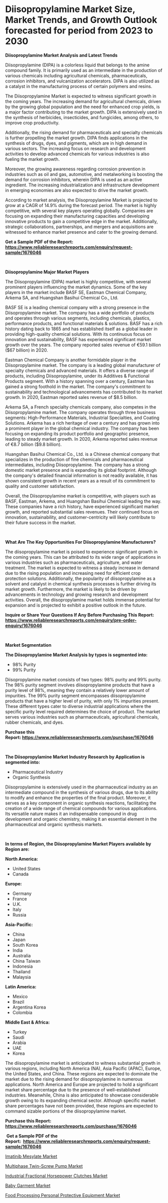 <p><h1>Diisopropylamine Market Size, Market Trends, and Growth Outlook forecasted for period from 2023 to 2030</h1></p><p><strong>Diisopropylamine Market Analysis and Latest Trends</strong></p>
<p><p>Diisopropylamine (DIPA) is a colorless liquid that belongs to the amine compound family. It is primarily used as an intermediate in the production of various chemicals including agricultural chemicals, pharmaceuticals, corrosion inhibitors, and vulcanization accelerators. DIPA is also utilized as a catalyst in the manufacturing process of certain polymers and resins.</p><p>The Diisopropylamine Market is expected to witness significant growth in the coming years. The increasing demand for agricultural chemicals, driven by the growing global population and the need for enhanced crop yields, is a major factor contributing to the market growth. DIPA is extensively used in the synthesis of herbicides, insecticides, and fungicides, among others, to improve crop productivity.</p><p>Additionally, the rising demand for pharmaceuticals and specialty chemicals is further propelling the market growth. DIPA finds applications in the synthesis of drugs, dyes, and pigments, which are in high demand in various sectors. The increasing focus on research and development activities to develop advanced chemicals for various industries is also fueling the market growth.</p><p>Moreover, the growing awareness regarding corrosion prevention in industries such as oil and gas, automotive, and metalworking is boosting the demand for corrosion inhibitors, wherein DIPA is used as an active ingredient. The increasing industrialization and infrastructure development in emerging economies are also expected to drive the market growth.</p><p>According to market analysis, the Diisopropylamine Market is projected to grow at a CAGR of 14.9% during the forecast period. The market is highly competitive, with several key players operating globally. Companies are focusing on expanding their manufacturing capacities and developing innovative products to gain a competitive edge in the market. Additionally, strategic collaborations, partnerships, and mergers and acquisitions are witnessed to enhance market presence and cater to the growing demand.</p></p>
<p><strong>Get a Sample PDF of the Report:&nbsp; <a href="https://www.reliableresearchreports.com/enquiry/request-sample/1676046">https://www.reliableresearchreports.com/enquiry/request-sample/1676046</a></strong></p>
<p>&nbsp;</p>
<p><strong>Diisopropylamine Major Market Players</strong></p>
<p><p>The Diisopropylamine (DIPA) market is highly competitive, with several prominent players influencing the market dynamics. Some of the key players in the market include BASF SE, Eastman Chemical Company, Arkema SA, and Huangshan Basihui Chemical Co., Ltd. </p><p>BASF SE is a leading chemical company with a strong presence in the Diisopropylamine market. The company has a wide portfolio of products and operates through various segments, including chemicals, plastics, performance products, and functional materials & solutions. BASF has a rich history dating back to 1865 and has established itself as a global leader in providing high-quality chemical solutions. With its continuous focus on innovation and sustainability, BASF has experienced significant market growth over the years. The company reported sales revenue of €59.1 billion ($67 billion) in 2020.</p><p>Eastman Chemical Company is another formidable player in the Diisopropylamine market. The company is a leading global manufacturer of specialty chemicals and advanced materials. It offers a diverse range of products, including Diisopropylamine, under its Additives & Functional Products segment. With a history spanning over a century, Eastman has gained a strong foothold in the market. The company's commitment to sustainability and technological advancements has contributed to its market growth. In 2020, Eastman reported sales revenue of $8.5 billion.</p><p>Arkema SA, a French specialty chemicals company, also competes in the Diisopropylamine market. The company operates through three business segments: High-Performance Materials, Industrial Specialties, and Coating Solutions. Arkema has a rich heritage of over a century and has grown into a prominent player in the global chemical industry. The company has been focusing on expanding its product portfolio and geographic presence, leading to steady market growth. In 2020, Arkema reported sales revenue of €8.7 billion ($9.8 billion).</p><p>Huangshan Basihui Chemical Co., Ltd. is a Chinese chemical company that specializes in the production of fine chemicals and pharmaceutical intermediates, including Diisopropylamine. The company has a strong domestic market presence and is expanding its global footprint. Although the company's detailed financial information is not readily available, it has shown consistent growth in recent years as a result of its commitment to quality and customer satisfaction.</p><p>Overall, the Diisopropylamine market is competitive, with players such as BASF, Eastman, Arkema, and Huangshan Basihui Chemical leading the way. These companies have a rich history, have experienced significant market growth, and reported substantial sales revenues. Their continued focus on innovation, sustainability, and customer-centricity will likely contribute to their future success in the market.</p></p>
<p>&nbsp;</p>
<p><strong>What Are The Key Opportunities For Diisopropylamine Manufacturers?</strong></p>
<p><p>The diisopropylamine market is poised to experience significant growth in the coming years. This can be attributed to its wide range of applications in various industries such as pharmaceuticals, agriculture, and water treatment. The market is expected to witness a steady increase in demand due to the rising population and increasing need for efficient crop protection solutions. Additionally, the popularity of diisopropylamine as a solvent and catalyst in chemical synthesis processes is further driving its market growth. Furthermore, the market is likely to be driven by advancements in technology and growing research and development activities. Overall, the diisopropylamine market holds immense potential for expansion and is projected to exhibit a positive outlook in the future.</p></p>
<p><strong>Inquire or Share Your Questions If Any Before Purchasing This Report: <a href="https://www.reliableresearchreports.com/enquiry/pre-order-enquiry/1676046">https://www.reliableresearchreports.com/enquiry/pre-order-enquiry/1676046</a></strong></p>
<p>&nbsp;</p>
<p><strong>Market Segmentation</strong></p>
<p><strong>The Diisopropylamine Market Analysis by types is segmented into:</strong></p>
<p><ul><li>98% Purity</li><li>99% Purity</li></ul></p>
<p><p>Diisopropylamine market consists of two types: 98% purity and 99% purity. The 98% purity segment involves diisopropylamine products that have a purity level of 98%, meaning they contain a relatively lower amount of impurities. The 99% purity segment encompasses diisopropylamine products that have a higher level of purity, with only 1% impurities present. These different types cater to diverse industrial applications where the specific purity level required determines the choice of product. The market serves various industries such as pharmaceuticals, agricultural chemicals, rubber chemicals, and dyes.</p></p>
<p><strong>Purchase this Report:&nbsp;<a href="https://www.reliableresearchreports.com/purchase/1676046">https://www.reliableresearchreports.com/purchase/1676046</a></strong></p>
<p>&nbsp;</p>
<p><strong>The Diisopropylamine Market Industry Research by Application is segmented into:</strong></p>
<p><ul><li>Pharmaceutical Industry</li><li>Organic Synthesis</li></ul></p>
<p><p>Diisopropylamine is extensively used in the pharmaceutical industry as an intermediate compound in the synthesis of various drugs, due to its ability to modify and enhance the properties of the final product. Moreover, it serves as a key component in organic synthesis reactions, facilitating the creation of a wide range of chemical compounds for various applications. Its versatile nature makes it an indispensable compound in drug development and organic chemistry, making it an essential element in the pharmaceutical and organic synthesis markets.</p></p>
<p>&nbsp;</p>
<p><strong>In terms of Region, the Diisopropylamine Market Players available by Region are:</strong></p>
<p>
    <p> <strong> North America: </strong>
        <ul>
            <li>United States</li>
            <li>Canada</li>
        </ul>
        </p> 
    <p> <strong> Europe: </strong>
        <ul>
            <li>Germany</li>
            <li>France</li>
            <li>U.K.</li>
            <li>Italy</li>
            <li>Russia</li>
        </ul>
        </p> 
    <p> <strong> Asia-Pacific: </strong>
        <ul>
            <li>China</li>
            <li>Japan</li>
            <li>South Korea</li>
            <li>India</li>
            <li>Australia</li>
            <li>China Taiwan</li>
            <li>Indonesia</li>
            <li>Thailand</li>
            <li>Malaysia</li>
        </ul>
        </p> 
    <p> <strong> Latin America: </strong>
        <ul>
            <li>Mexico</li>
            <li>Brazil</li>
            <li>Argentina Korea</li>
            <li>Colombia</li>
        </ul>
        </p> 
    <p> <strong> Middle East & Africa: </strong>
        <ul>
            <li>Turkey</li>
            <li>Saudi</li>
            <li>Arabia</li>
            <li>UAE</li>
            <li>Korea</li>
        </ul>
    </p>
    </p>
<p><p>The diisopropylamine market is anticipated to witness substantial growth in various regions, including North America (NA), Asia Pacific (APAC), Europe, the United States, and China. These regions are expected to dominate the market due to the rising demand for diisopropylamine in numerous applications. North America and Europe are projected to hold a significant market share percentage due to the presence of well-established industries. Meanwhile, China is also anticipated to showcase considerable growth owing to its expanding chemical sector. Although specific market share percentages have not been provided, these regions are expected to command sizable portions of the diisopropylamine market.</p></p>
<p><strong>Purchase this Report: <a href="https://www.reliableresearchreports.com/purchase/1676046">https://www.reliableresearchreports.com/purchase/1676046</a></strong></p>
<p>&nbsp;<strong>Get a Sample PDF of the Report:&nbsp;&nbsp;<a href="https://www.reliableresearchreports.com/enquiry/request-sample/1676046">https://www.reliableresearchreports.com/enquiry/request-sample/1676046</a></strong></p>
<p><strong></strong></p>
<p><p><a href="https://github.com/GroverBarry/Market-Research-Report-List-2/blob/main/imatinib-mesylate-market.md">Imatinib Mesylate Market</a></p><p><a href="https://medium.com/@beaugrant15/multiphase-twin-screw-pump-market-insight-market-trends-growth-forecasted-from-2023-to-2030-6d3570181f35">Multiphase Twin-Screw Pump Market</a></p><p><a href="https://medium.com/@audieyost1952/industrial-fractional-horsepower-clutches-market-insights-into-market-cagr-market-trends-and-ffa40f45981c">Industrial Fractional Horsepower Clutches Market</a></p><p><a href="https://medium.com/@dorinaprifti56/baby-garment-market-report-reveals-the-latest-trends-and-growth-opportunities-of-this-market-88d387b29b32">Baby Garment Market</a></p><p><a href="https://medium.com/@tonikuhic/food-processing-personal-protective-equipment-market-share-evolution-and-market-growth-trends-15994ae67705">Food Processing Personal Protective Equipment Market</a></p></p>